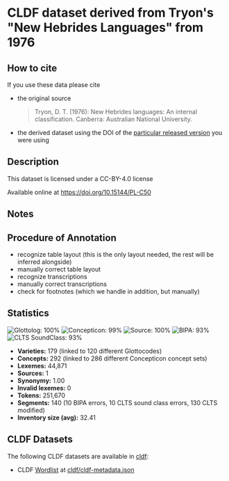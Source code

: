 # CLDF dataset derived from Tryon's "New Hebrides Languages" from 1976

## How to cite

If you use these data please cite
- the original source
  > Tryon, D. T. (1976): New Hebrides languages: An internal classification. Canberra: Australian National University.
- the derived dataset using the DOI of the [particular released version](../../releases/) you were using

## Description


This dataset is licensed under a CC-BY-4.0 license

Available online at https://doi.org/10.15144/PL-C50

## Notes

## Procedure of Annotation

- recognize table layout (this is the only layout needed, the rest will be inferred alongside)
- manually correct table layout
- recognize transcriptions
- manually correct transcriptions
- check for footnotes (which we handle in addition, but manually)





## Statistics


![Glottolog: 100%](https://img.shields.io/badge/Glottolog-100%25-brightgreen.svg "Glottolog: 100%")
![Concepticon: 99%](https://img.shields.io/badge/Concepticon-99%25-green.svg "Concepticon: 99%")
![Source: 100%](https://img.shields.io/badge/Source-100%25-brightgreen.svg "Source: 100%")
![BIPA: 93%](https://img.shields.io/badge/BIPA-93%25-green.svg "BIPA: 93%")
![CLTS SoundClass: 93%](https://img.shields.io/badge/CLTS%20SoundClass-93%25-green.svg "CLTS SoundClass: 93%")

- **Varieties:** 179 (linked to 120 different Glottocodes)
- **Concepts:** 292 (linked to 286 different Concepticon concept sets)
- **Lexemes:** 44,871
- **Sources:** 1
- **Synonymy:** 1.00
- **Invalid lexemes:** 0
- **Tokens:** 251,670
- **Segments:** 140 (10 BIPA errors, 10 CLTS sound class errors, 130 CLTS modified)
- **Inventory size (avg):** 32.41

## CLDF Datasets

The following CLDF datasets are available in [cldf](cldf):

- CLDF [Wordlist](https://github.com/cldf/cldf/tree/master/modules/Wordlist) at [cldf/cldf-metadata.json](cldf/cldf-metadata.json)